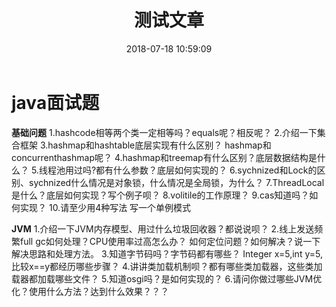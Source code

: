 ﻿---
title: 测试文章
date: 2018-07-18 10:59:09
comments: true
tags:
---
# java面试题

**基础问题**
1.hashcode相等两个类一定相等吗？equals呢？相反呢？
2.介绍一下集合框架
3.hashmap和hashtable底层实现有什么区别？
hashmap和concurrenthashmap呢？
4.hashmap和treemap有什么区别？底层数据结构是什么？
5.线程池用过吗?都有什么参数？底层如何实现的？
6.sychnized和Lock的区别、sychnized什么情况是对象锁，什么情况是全局锁，为什么？
7.ThreadLocal是什么？底层如何实现？写个例子呗？
8.volitile的工作原理？
9.cas知道吗？如何实现？
10.请至少用4种写法 写一个单例模式

**JVM**
1.介绍一下JVM内存模型、用过什么垃圾回收器？都说说呗？
2.线上发送频繁full gc如何处理？CPU使用率过高怎么办？
如何定位问题？如何解决？说一下解决思路和处理方法。
3.知道字节码吗？字节码都有哪些？
Integer x=5,int y=5, 比较x==y都经历哪些步骤？
4.讲讲类加载机制呗？都有哪些类加载器，这些类加载器都加载哪些文件？
5.知道osgi吗？是如何实现的？
6.请问你做过哪些JVM优化？使用什么方法？达到什么效果？？？